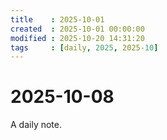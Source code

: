 ```yaml
---
title    : 2025-10-01
created  : 2025-10-01 00:00:00
modified : 2025-10-20 14:31:20
tags     : [daily, 2025, 2025-10]
---
```


# 2025-10-08

A daily note.
